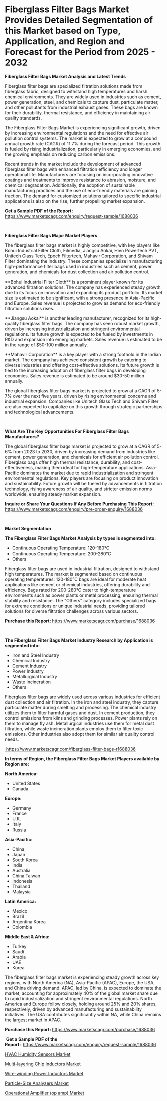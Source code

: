 <p><h1>Fiberglass Filter Bags Market Provides Detailed Segmentation of this Market based on Type, Application, and Region and Forecast for the Period from 2025 - 2032</h1></p><p><strong>Fiberglass Filter Bags Market Analysis and Latest Trends</strong></p>
<p><p>Fiberglass filter bags are specialized filtration solutions made from fiberglass fabric, designed to withstand high temperatures and harsh chemical environments. They are widely used in industries such as cement, power generation, steel, and chemicals to capture dust, particulate matter, and other pollutants from industrial exhaust gases. These bags are known for their durability, thermal resistance, and efficiency in maintaining air quality standards.</p><p>The Fiberglass Filter Bags Market is experiencing significant growth, driven by increasing environmental regulations and the need for effective air pollution control systems. The market is expected to grow at a compound annual growth rate (CAGR) of 11.7% during the forecast period. This growth is fueled by rising industrialization, particularly in emerging economies, and the growing emphasis on reducing carbon emissions.</p><p>Recent trends in the market include the development of advanced fiberglass filter bags with enhanced filtration efficiency and longer operational life. Manufacturers are focusing on incorporating innovative coatings and treatments to improve resistance to abrasion, moisture, and chemical degradation. Additionally, the adoption of sustainable manufacturing practices and the use of eco-friendly materials are gaining traction. The demand for customized solutions tailored to specific industrial applications is also on the rise, further propelling market expansion.</p></p>
<p><strong>Get a Sample PDF of the Report:&nbsp;</strong> <a href="https://www.marketscagr.com/enquiry/request-sample/1688036?utm_campaign=2014&utm_medium=2&utm_source=Github&utm_content=ia&utm_term=26012025&utm_id=fiberglass-filter-bags">https://www.marketscagr.com/enquiry/request-sample/1688036</a></p>
<p>&nbsp;</p>
<p><strong>Fiberglass Filter Bags Major Market Players</strong></p>
<p><p>The fiberglass filter bags market is highly competitive, with key players like Bohui Industrial Filter Cloth, Filmedia, Jiangsu Aokai, Hien Powertech PVT, Unitech Glass Tech, Epoch Filtertech, Mahavir Corporation, and Shivam Filter dominating the industry. These companies specialize in manufacturing high-performance filter bags used in industries such as cement, power generation, and chemicals for dust collection and air pollution control.</p><p>**Bohui Industrial Filter Cloth** is a prominent player known for its advanced filtration solutions. The company has experienced steady growth due to its focus on innovation and expanding its product portfolio. Its market size is estimated to be significant, with a strong presence in Asia-Pacific and Europe. Sales revenue is projected to grow as demand for eco-friendly filtration solutions rises.</p><p>**Jiangsu Aokai** is another leading manufacturer, recognized for its high-quality fiberglass filter bags. The company has seen robust market growth, driven by increasing industrialization and stringent environmental regulations. Its future growth is expected to be fueled by investments in R&D and expansion into emerging markets. Sales revenue is estimated to be in the range of $50-100 million annually.</p><p>**Mahavir Corporation** is a key player with a strong foothold in the Indian market. The company has achieved consistent growth by catering to diverse industries and offering cost-effective solutions. Its future growth is tied to the increasing adoption of fiberglass filter bags in developing economies. Sales revenue is estimated to be around $30-50 million annually.</p><p>The global fiberglass filter bags market is projected to grow at a CAGR of 5-7% over the next five years, driven by rising environmental concerns and industrial expansion. Companies like Unitech Glass Tech and Shivam Filter are also expected to capitalize on this growth through strategic partnerships and technological advancements.</p></p>
<p>&nbsp;</p>
<p><strong>What Are The Key Opportunities For Fiberglass Filter Bags Manufacturers?</strong></p>
<p><p>The global fiberglass filter bags market is projected to grow at a CAGR of 5-6% from 2023 to 2030, driven by increasing demand from industries like cement, power generation, and chemicals for efficient air pollution control. Fiberglass bags offer high thermal resistance, durability, and cost-effectiveness, making them ideal for high-temperature applications. Asia-Pacific dominates the market due to rapid industrialization and stringent environmental regulations. Key players are focusing on product innovation and sustainability. Future growth will be fueled by advancements in filtration technology, rising awareness of air quality, and stricter emission norms worldwide, ensuring steady market expansion.</p></p>
<p><strong>Inquire or Share Your Questions If Any Before Purchasing This Report:</strong> <a href="https://www.marketscagr.com/enquiry/pre-order-enquiry/1688036?utm_campaign=2014&utm_medium=2&utm_source=Github&utm_content=ia&utm_term=26012025&utm_id=fiberglass-filter-bags">https://www.marketscagr.com/enquiry/pre-order-enquiry/1688036</a></p>
<p>&nbsp;</p>
<p><strong>Market Segmentation</strong></p>
<p><strong>The Fiberglass Filter Bags Market Analysis by types is segmented into:</strong></p>
<p><ul><li>Continuous Operating Temperature: 120-180°C</li><li>Continuous Operating Temperature: 200-280°C</li><li>Others</li></ul></p>
<p><p>Fiberglass filter bags are used in industrial filtration, designed to withstand high temperatures. The market is segmented based on continuous operating temperatures: 120-180°C bags are ideal for moderate heat applications like cement or chemical industries, offering durability and efficiency. Bags rated for 200-280°C cater to high-temperature environments such as power plants or metal processing, ensuring thermal stability and resistance. The "Others" category includes specialized bags for extreme conditions or unique industrial needs, providing tailored solutions for diverse filtration challenges across various sectors.</p></p>
<p><strong>Purchase this Report:&nbsp;</strong><a href="https://www.marketscagr.com/purchase/1688036?utm_campaign=2014&utm_medium=2&utm_source=Github&utm_content=ia&utm_term=26012025&utm_id=fiberglass-filter-bags">https://www.marketscagr.com/purchase/1688036</a></p>
<p>&nbsp;</p>
<p><strong>The Fiberglass Filter Bags Market Industry Research by Application is segmented into:</strong></p>
<p><ul><li>Iron and Steel Industry</li><li>Chemical Industry</li><li>Cement Industry</li><li>Power Industry</li><li>Metallurgical Industry</li><li>Waste Incineration</li><li>Others</li></ul></p>
<p><p>Fiberglass filter bags are widely used across various industries for efficient dust collection and air filtration. In the iron and steel industry, they capture particulate matter during smelting and processing. The chemical industry utilizes them to filter harmful gases and dust. In cement production, they control emissions from kilns and grinding processes. Power plants rely on them to manage fly ash. Metallurgical industries use them for metal dust filtration, while waste incineration plants employ them to filter toxic emissions. Other industries also adopt them for similar air quality control needs.</p></p>
<p><a href="https://www.marketscagr.com/fiberglass-filter-bags-r1688036?utm_campaign=2014&utm_medium=2&utm_source=Github&utm_content=ia&utm_term=26012025&utm_id=fiberglass-filter-bags">&nbsp;https://www.marketscagr.com/fiberglass-filter-bags-r1688036</a></p>
<p><strong>In terms of Region, the Fiberglass Filter Bags Market Players available by Region are:</strong></p>
<p>
    <p> <strong> North America: </strong>
        <ul>
            <li>United States</li>
            <li>Canada</li>
        </ul>
        </p> 
    <p> <strong> Europe: </strong>
        <ul>
            <li>Germany</li>
            <li>France</li>
            <li>U.K.</li>
            <li>Italy</li>
            <li>Russia</li>
        </ul>
        </p> 
    <p> <strong> Asia-Pacific: </strong>
        <ul>
            <li>China</li>
            <li>Japan</li>
            <li>South Korea</li>
            <li>India</li>
            <li>Australia</li>
            <li>China Taiwan</li>
            <li>Indonesia</li>
            <li>Thailand</li>
            <li>Malaysia</li>
        </ul>
        </p> 
    <p> <strong> Latin America: </strong>
        <ul>
            <li>Mexico</li>
            <li>Brazil</li>
            <li>Argentina Korea</li>
            <li>Colombia</li>
        </ul>
        </p> 
    <p> <strong> Middle East & Africa: </strong>
        <ul>
            <li>Turkey</li>
            <li>Saudi</li>
            <li>Arabia</li>
            <li>UAE</li>
            <li>Korea</li>
        </ul>
    </p>
    </p>
<p><p>The fiberglass filter bags market is experiencing steady growth across key regions, with North America (NA), Asia-Pacific (APAC), Europe, the USA, and China driving demand. APAC, led by China, is expected to dominate the market, accounting for approximately 40% of the global market share due to rapid industrialization and stringent environmental regulations. North America and Europe follow closely, holding around 25% and 20% shares, respectively, driven by advanced manufacturing and sustainability initiatives. The USA contributes significantly within NA, while China remains the largest market in APAC.</p></p>
<p><strong>Purchase this Report: </strong><a href="https://www.marketscagr.com/purchase/1688036?utm_campaign=2014&utm_medium=2&utm_source=Github&utm_content=ia&utm_term=26012025&utm_id=fiberglass-filter-bags">https://www.marketscagr.com/purchase/1688036</a></p>
<p>&nbsp;<strong>Get a Sample PDF of the Report:&nbsp;&nbsp;</strong><a href="https://www.marketscagr.com/enquiry/request-sample/1688036?utm_campaign=2014&utm_medium=2&utm_source=Github&utm_content=ia&utm_term=26012025&utm_id=fiberglass-filter-bags">https://www.marketscagr.com/enquiry/request-sample/1688036</a></p>
<p><strong></strong></p>
<p><p><a href="https://www.linkedin.com/pulse/hvac-humidity-sensors-market-research-report-identifying-challenges-cbnuf?utm_campaign=2014&utm_medium=2&utm_source=Github&utm_content=ia&utm_term=26012025&utm_id=fiberglass-filter-bags">HVAC Humidity Sensors Market</a></p><p><a href="https://www.linkedin.com/pulse/multi-layering-chip-inductors-market-trend-analysis-highlights-hhh7c?utm_campaign=2014&utm_medium=2&utm_source=Github&utm_content=ia&utm_term=26012025&utm_id=fiberglass-filter-bags">Multi-layering Chip Inductors Market</a></p><p><a href="https://www.linkedin.com/pulse/wire-winding-power-inductors-market-trend-analysis-suggests-3ipxc?utm_campaign=2014&utm_medium=2&utm_source=Github&utm_content=ia&utm_term=26012025&utm_id=fiberglass-filter-bags">Wire-winding Power Inductors Market</a></p><p><a href="https://www.linkedin.com/pulse/particle-size-analyzers-market-share-analysis-growth-trends-f9fde?utm_campaign=2014&utm_medium=2&utm_source=Github&utm_content=ia&utm_term=26012025&utm_id=fiberglass-filter-bags">Particle-Size Analyzers Market</a></p><p><a href="https://www.linkedin.com/pulse/operational-amplifier-op-amp-market-study-industry-overview-key-pewic?utm_campaign=2014&utm_medium=2&utm_source=Github&utm_content=ia&utm_term=26012025&utm_id=fiberglass-filter-bags">Operational Amplifier (op amp) Market</a></p></p>